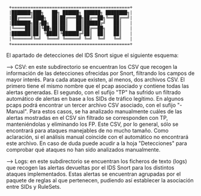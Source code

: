      +============================================+
     |███████╗███╗   ██╗ ██████╗ ██████╗ ████████╗|
     |██╔════╝████╗  ██║██╔═══██╗██╔══██╗╚══██╔══╝|
     |███████╗██╔██╗ ██║██║   ██║██████╔╝   ██║   |
     |╚════██║██║╚██╗██║██║   ██║██╔══██╗   ██║   |
     |███████║██║ ╚████║╚██████╔╝██║  ██║   ██║   |
     |╚══════╝╚═╝  ╚═══╝ ╚═════╝ ╚═╝  ╚═╝   ╚═╝   |
     +============================================+

El apartado de detecciones del IDS Snort sigue el siguiente esquema:

--> CSV: en este subdirectorio se encuentran los CSV que recogen la información de las detecciones ofrecidas por Snort, filtrando los campos de mayor interés. Para cada ataque existen, al menos, dos archivos CSV. El primero tiene el mismo nombre que el pcap asociado y contiene todas las alertas generadas. El segundo, con el sufijo "TP" ha sufrido un filtrado automático de alertas en base a los SIDs de tráfico legítimo. En algunos pcaps podrá encontrar un tercer archivo CSV asociado, con el sufijo "-Manual". Para estos casos, se ha analizado manualmente cuáles de las alertas mostradas en el CSV sin filtrado se corresponden con TP, manteniéndolas y eliminando los FP. Este CSV, por lo general, sólo se encontrará para ataques manejables de no mucho tamaño. Como aclaración, si el análisis manual coincide con el automático no encontrará este archivo. En caso de duda puede acudir a la hoja "Detecciones" para comprobar qué ataques no han sido analizados manualmente.

--> Logs: en este subdirectorio se encuentran los ficheros de texto (logs) que recogen las alertas devueltas por el IDS Snort para los distintos ataques implementados. 
Estas alertas se encuentran agrupadas por el paquete de reglas al que pertenecen, pudiendo así establecer la asociación entre SIDs y RuleSets.
